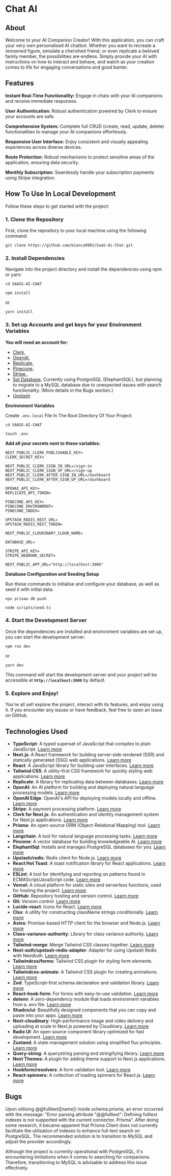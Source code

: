 # Chat AI

## About

Welcome to your AI Companion Creator! With this application, you can craft your very own personalised AI chatbot. Whether you want to recreate a renowned figure, simulate a cherished friend, or even replicate a beloved family member, the possibilities are endless. Simply provide your AI with instructions on how to interact and behave, and watch as your creation comes to life for engaging conversations and good banter.


## Features

**Instant Real-Time Functionality:** Engage in chats with your AI companions and receive immediate responses.

**User Authentication:** Robust authentication powered by Clerk to ensure your accounts are safe.

**Comprehensive System:** Complete full CRUD (create, read, update, delete) functionalities to manage your AI companions effortlessly.

**Responsive User Interface:** Enjoy consistent and visually appealing experiences across diverse devices.

**Route Protection:** Robust mechanisms to protect sensitive areas of the application, ensuring data security.

**Monthly Subscription:** Seamlessly handle your subscription payments using Stripe integration.



## How To Use In Local Development

Follow these steps to get started with the project:

### **1. Clone the Repository**

First, clone the repository to your local machine using the following command:

```
git clone https://github.com/bianca9901/SaaS-Ai-Chat.git

```

### **2. Install Dependencies**

Navigate into the project directory and install the dependencies using npm or yarn:

```
cd SAASS-AI-CHAT

```

```
npm install

```

or

```
yarn install
```

### **3. Set up Accounts and get keys for your Environment Variables**

**You will need an account for:**

* [Clerk,](https://clerk.com/)
* [OpenAI,](https://platform.openai.com/)
* [Replicate,](https://replicate.com/)
* [Pinecone,](https://www.pinecone.io/)
* [Stripe,](https://stripe.com/),
* [Sql Database,](https://www.elephantsql.com/) Currently using PostgreSQL (ElephantSQL), but planning to migrate to a MySQL database due to unexpected issues with search functionality. (More details in the Bugs section.)
* [Upstash](https://upstash.com/)


**Environment Variables**

Create `.env.local` File In The Root Directory Of Your Project:

```
cd SAASS-AI-CHAT
```

```
touch .env
```

**Add all your secrets next to these variables:**

```
NEXT_PUBLIC_CLERK_PUBLISHABLE_KEY=
CLERK_SECRET_KEY=

NEXT_PUBLIC_CLERK_SIGN_IN_URL=/sign-in
NEXT_PUBLIC_CLERK_SIGN_UP_URL=/sign-up
NEXT_PUBLIC_CLERK_AFTER_SIGN_IN_URL=/dashboard
NEXT_PUBLIC_CLERK_AFTER_SIGN_UP_URL=/dashboard

OPENAI_API_KEY=
REPLICATE_API_TOKEN=

PINECONE_API_KEY=
PINECONE_ENVIRONMENT=
PINECONE_INDEX=

UPSTASH_REDIS_REST_URL=
UPSTASH_REDIS_REST_TOKEN=

NEXT_PUBLIC_CLOUDINARY_CLOUD_NAME=

DATABASE_URL=

STRIPE_API_KEY=
STRIPE_WEBHOOK_SECRET=

NEXT_PUBLIC_APP_URL="http://localhost:3000"
```


**Database Configuration and Seeding Setup**

Run these commands to initialise and configure your database, as well as seed it with initial data:

```
npx prisma db push

```

```
node scripts/seed.ts
```


### **4. Start the Development Server**

Once the dependencies are installed and environment variables are set up, you can start the development server:

```
npm run dev

```

or

```
yarn dev

```

This command will start the development server and your project will be accessible at **`http://localhost:3000`** by default.

### **5. Explore and Enjoy!**

You're all set! explore the project, interact with its features, and enjoy using it. If you encounter any issues or have feedback, feel free to open an issue on GitHub.

## Technologies Used

- **TypeScript**: A typed superset of JavaScript that compiles to plain JavaScript. [Learn more](https://www.typescriptlang.org/)
- **Next.js**: A React framework for building server-side rendered (SSR) and statically generated (SSG) web applications. [Learn more](https://nextjs.org/)
- **React**: A JavaScript library for building user interfaces. [Learn more](https://reactjs.org/)
- **Tailwind CSS**: A utility-first CSS framework for quickly styling web applications. [Learn more](https://tailwindcss.com/)
- **Replicate**: A library for replicating data between databases. [Learn more](https://replicate.com/)
- **OpenAI**: An AI platform for building and deploying natural language processing models. [Learn more](https://openai.com/)
- **OpenAI Edge**: OpenAI's API for deploying models locally and offline. [Learn more](https://www.npmjs.com/package/openai-edge)
- **Stripe**: A payment processing platform. [Learn more](https://stripe.com)
- **Clerk for Next.js**: An authentication and identity management system for Next.js applications. [Learn more](https://clerk.com/)
- **Prisma**: An open-source ORM (Object-Relational Mapping) tool. [Learn more](https://www.prisma.io/)
- **Langchain**: A tool for natural language processing tasks. [Learn more](https://www.langchain.com/)
- **Pincone**: A vector database for building knowledgeable AI. [Learn more](https://www.pinecone.io/)
- **ElephantSql**: Installs and manages PostgreSQL databases for you. [Learn more](https://www.elephantsql.com/)
- **Upstash/redis**: Redis client for Node.js. [Learn more](https://www.npmjs.com/package/@upstash/redis)
- **React Hot Toast**: A toast notification library for React applications. [Learn more](https://react-hot-toast.com/)
- **ESLint**: A tool for identifying and reporting on patterns found in ECMAScript/JavaScript code. [Learn more](https://eslint.org/)
- **Vercel:** A cloud platform for static sites and serverless functions, used for hosting the project. [Learn more](https://vercel.com/)
- **GitHub:** Repository hosting and version control. [Learn more](https://github.com/)
- **Git:** Version control. [Learn more](https://git-scm.com/)
- **Lucide-react**: Icons for React. [Learn more](https://lucide.dev/)
- **Clsx**: A utility for constructing className strings conditionally. [Learn more](https://www.npmjs.com/package/clsx)
- **Axios**: Promise-based HTTP client for the browser and Node.js. [Learn more](https://axios-http.com/)
- **Class-variance-authority**: Library for class variance authority. [Learn more](https://www.npmjs.com/package/class-variance-authority)
- **Tailwind-merge**: Merge Tailwind CSS classes together. [Learn more](https://www.npmjs.com/package/tailwind-merge)
- **Next-auth/upstash-redis-adapter**: Adapter for using Upstash Redis with NextAuth. [Learn more](https://authjs.dev/reference/adapter/upstash-redis)
- **Tailwindcss/forms**: Tailwind CSS plugin for styling form elements. [Learn more](https://tailwindcss.com/docs/plugins#forms)
- **Tailwindcss-animate**: A Tailwind CSS plugin for creating animations. [Learn more](https://www.npmjs.com/package/tailwindcss-animate)
- **Zod**: TypeScript-first schema declaration and validation library. [Learn more](https://github.com/colinhacks/zod)
- **React-hook-form**: For forms with easy-to-use validation. [Learn more](https://react-hook-form.com/)
- **dotenv**:  A zero-dependency module that loads environment variables from a .env file. [Learn more](https://www.npmjs.com/package/dotenv)
- **Shadcn/ui**: Beautifully designed components that you can copy and paste into your apps. [Learn more](https://ui.shadcn.com/)
- **Next-cloudinary**: High-performance image and video delivery and uploading at scale in Next.js powered by Cloudinary. [Learn more](https://next.cloudinary.dev/)
- **Radix UI**: An open source component library optimized for fast development. [Learn more](https://www.radix-ui.com/)
- **Zustand**: A state-management solution using simplified flux principles. [Learn more](https://github.com/pmndrs/zustand)
- **Query-string**: A querystring parsing and stringifying library. [Learn more](https://www.npmjs.com/package/query-string)
- **Next Themes:** A plugin for adding theme support to Next.js applications. [Learn more](https://www.npmjs.com/package/next-themes)
- **Hookform/resolvers**: A form validation tool. [Learn more](https://www.npmjs.com/package/@hookform/resolvers)
- **React-spinners:** A collection of loading spinners for React.js. [Learn more](https://www.npmjs.com/package/react-spinners)

## Bugs
Upon utilising @@fulltext([name]) inside schema.prisma, an error occurred with the message: "Error parsing attribute "@@fulltext": Defining fulltext indexes is not supported with the current connector. Prisma". After doing some research, it became apparent that Prisma Client does not currently facilitate the utilisation of indexes to enhance full-text search on PostgreSQL. The recommended solution is to transition to MySQL and adjust the provider accordingly.

Although the project is currently operational with PostgreSQL, it's encountering limitations when it comes to searching for companions. Therefore, transitioning to MySQL is advisable to address this issue effectively.
